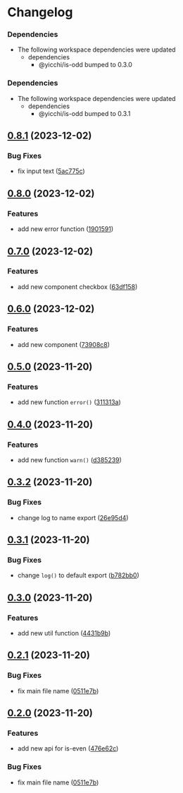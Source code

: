 # Changelog

### Dependencies

* The following workspace dependencies were updated
  * dependencies
    * @yicchi/is-odd bumped to 0.3.0

### Dependencies

* The following workspace dependencies were updated
  * dependencies
    * @yicchi/is-odd bumped to 0.3.1

## [0.8.1](https://github.com/YiCChi/front-monorepo/compare/is-even-v0.8.0...is-even-v0.8.1) (2023-12-02)


### Bug Fixes

* fix input text ([5ac775c](https://github.com/YiCChi/front-monorepo/commit/5ac775cfd3b34a3d974baec26ec5932b22e95cf9))

## [0.8.0](https://github.com/YiCChi/front-monorepo/compare/is-even-v0.7.2...is-even-v0.8.0) (2023-12-02)


### Features

* add new error function ([1901591](https://github.com/YiCChi/front-monorepo/commit/190159198e0d995da9f61969d5668f7535f9753f))

## [0.7.0](https://github.com/YiCChi/front-monorepo/compare/is-even-v0.6.0...is-even-v0.7.0) (2023-12-02)


### Features

* add new component checkbox ([63df158](https://github.com/YiCChi/front-monorepo/commit/63df15846d08c1cb579a8276553dc4dc4ed78e35))

## [0.6.0](https://github.com/YiCChi/front-monorepo/compare/is-even-v0.5.0...is-even-v0.6.0) (2023-12-02)


### Features

* add new component ([73908c8](https://github.com/YiCChi/front-monorepo/commit/73908c8a5077dd95f24d64691e7c4af1c680996e))

## [0.5.0](https://github.com/YiCChi/front-monorepo/compare/is-even-v0.4.0...is-even-v0.5.0) (2023-11-20)


### Features

* add new function `error()` ([311313a](https://github.com/YiCChi/front-monorepo/commit/311313a41081fa8559a9a410795e691b5c0f1fb6))

## [0.4.0](https://github.com/YiCChi/front-monorepo/compare/is-even-v0.3.2...is-even-v0.4.0) (2023-11-20)


### Features

* add new function `warn()` ([d385239](https://github.com/YiCChi/front-monorepo/commit/d385239868407824f635ecf7372ae46dfc1e9e5c))

## [0.3.2](https://github.com/YiCChi/front-monorepo/compare/is-even-v0.3.1...is-even-v0.3.2) (2023-11-20)


### Bug Fixes

* change log to name export ([26e95d4](https://github.com/YiCChi/front-monorepo/commit/26e95d424ba0198cee1892f8576cdd7c55a1b6a5))

## [0.3.1](https://github.com/YiCChi/front-monorepo/compare/is-even-v0.3.0...is-even-v0.3.1) (2023-11-20)


### Bug Fixes

* change `log()` to default export ([b782bb0](https://github.com/YiCChi/front-monorepo/commit/b782bb06764476b938e9649d55773c3e18e3213b))

## [0.3.0](https://github.com/YiCChi/front-monorepo/compare/is-even-v0.2.1...is-even-v0.3.0) (2023-11-20)


### Features

* add new util function ([4431b9b](https://github.com/YiCChi/front-monorepo/commit/4431b9b7631e078f398193e5fd37602f86dbba9f))

## [0.2.1](https://github.com/YiCChi/front-monorepo/compare/is-even-v0.2.0...is-even-v0.2.1) (2023-11-20)


### Bug Fixes

* fix main file name ([0511e7b](https://github.com/YiCChi/front-monorepo/commit/0511e7b0dd64165d1928556121117dafeaf12dc7))

## [0.2.0](https://github.com/YiCChi/front-monorepo/compare/is-even-v0.1.0...is-even-v0.2.0) (2023-11-20)


### Features

* add new api for is-even ([476e62c](https://github.com/YiCChi/front-monorepo/commit/476e62cadb590c33bc9f120a15026a6e044cffbf))


### Bug Fixes

* fix main file name ([0511e7b](https://github.com/YiCChi/front-monorepo/commit/0511e7b0dd64165d1928556121117dafeaf12dc7))

